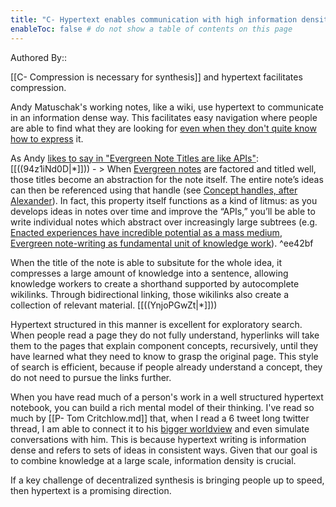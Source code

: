 ```yaml
---
title: "C- Hypertext enables communication with high information density"
enableToc: false # do not show a table of contents on this page
---
```


Authored By:: 

[[C- Compression is necessary for synthesis]] and hypertext facilitates compression.

Andy Matuschak's working notes, like a wiki, use hypertext to communicate in an information dense way. This facilitates easy navigation where people are able to find what they are looking for [even when they don't quite know how to express](https://twitter.com/RobertHaisfield/status/1265306759356223493?s=20) it.

As Andy [likes to say in "Evergreen Note Titles are like APIs"](https://notes.andymatuschak.org/Evergreen_note_titles_are_like_APIs): [[((94z1iNd0D|*]]))
	- > When [Evergreen notes](https://notes.andymatuschak.org/z4SDCZQeRo4xFEQ8H4qrSqd68ucpgE6LU155C) are factored and titled well, those titles become an abstraction for the note itself. The entire note’s ideas can then be referenced using that handle (see [Concept handles, after Alexander](https://notes.andymatuschak.org/z5vA4vw86DKNq22xt6pRWhumeRmSzwV6hxRHE)). In fact, this property itself functions as a kind of litmus: as you develops ideas in notes over time and improve the “APIs,” you’ll be able to write individual notes which abstract over increasingly large subtrees (e.g. [Enacted experiences have incredible potential as a mass medium](https://notes.andymatuschak.org/z6oXuXLZ7Wq1eBqskyfph2wz9gjohQUKSBFzx), [Evergreen note-writing as fundamental unit of knowledge work](https://notes.andymatuschak.org/z3SjnvsB5aR2ddsycyXofbYR7fCxo7RmKW2be)). ^ee42bf

When the title of the note is able to subsitute for the whole idea, it compresses a large amount of knowledge into a sentence, allowing knowledge workers to create a shorthand supported by autocomplete wikilinks. Through bidirectional linking, those wikilinks also create a collection of relevant material. [[((YnjoPGwZt|*]]))

Hypertext structured in this manner is excellent for exploratory search. When people read a page they do not fully understand, hyperlinks will take them to the pages that explain component concepts, recursively, until they have learned what they need to know to grasp the original page. This style of search is efficient, because if people already understand a concept, they do not need to pursue the links further.

When you have read much of a person's work in a well structured hypertext notebook, you can build a rich mental model of their thinking. I've read so much by [[P- Tom Critchlow.md]] that, when I read a 6 tweet long twitter thread, I am able to connect it to his [bigger worldview](https://twitter.com/RobertHaisfield/status/1418236841275183111) and even simulate conversations with him. This is because hypertext writing is information dense and refers to sets of ideas in consistent ways. Given that our goal is to combine knowledge at a large scale, information density is crucial.

If a key challenge of decentralized synthesis is bringing people up to speed, then hypertext is a promising direction.
